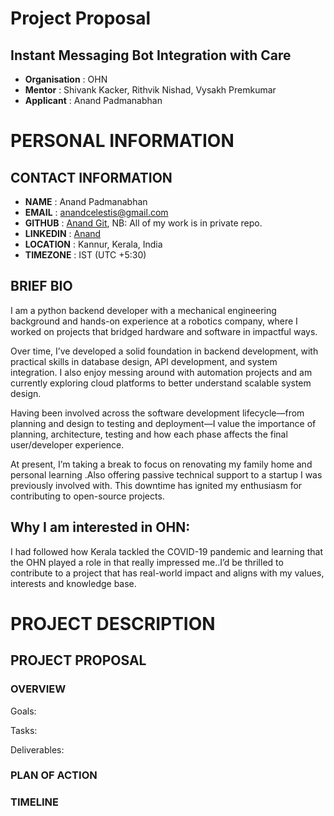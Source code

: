 # Project Proposal

## Instant Messaging Bot Integration with Care

-   **Organisation** : OHN
-   **Mentor** :  Shivank Kacker, Rithvik Nishad, Vysakh Premkumar 
-   **Applicant** : Anand Padmanabhan 

# PERSONAL INFORMATION

## CONTACT INFORMATION

-   **NAME** : Anand Padmanabhan 
-   **EMAIL** : anandcelestis@gmail.com
-   **GITHUB** : [Anand Git](https://github.com/Anand1923), NB: All of my work is in private repo.
-   **LINKEDIN** : [Anand](https://www.linkedin.com/in/anand-padmanabhan-7757b2183/)
-   **LOCATION** : Kannur, Kerala, India
-   **TIMEZONE** : IST (UTC +5:30)


## BRIEF BIO

I am a python backend developer with a mechanical engineering background and hands-on experience at a robotics company, where I worked on projects that bridged hardware and software in impactful ways.

Over time, I’ve developed a solid foundation in backend development, with practical skills in database design, API development, and system integration. I also enjoy messing around with automation projects and am currently exploring cloud platforms to better understand scalable system design.

Having been involved across the software development lifecycle—from planning and design to testing and deployment—I value the importance of planning, architecture, testing  and how each phase affects the final user/developer experience.

At present, I’m taking a break to focus on renovating my family home and personal learning .Also offering passive technical support to a startup I was previously involved with. This downtime has ignited my enthusiasm for contributing to open-source projects.

## Why I am interested in OHN:

I had followed how Kerala tackled the COVID-19 pandemic and learning that the OHN played a role in that really impressed me..I’d be thrilled to contribute to a project that has real-world impact and aligns with my values, interests and knowledge base.


# PROJECT DESCRIPTION
## PROJECT PROPOSAL
### OVERVIEW
  Goals:
  
  Tasks:
  
  Deliverables:
  
### PLAN OF ACTION

### TIMELINE

